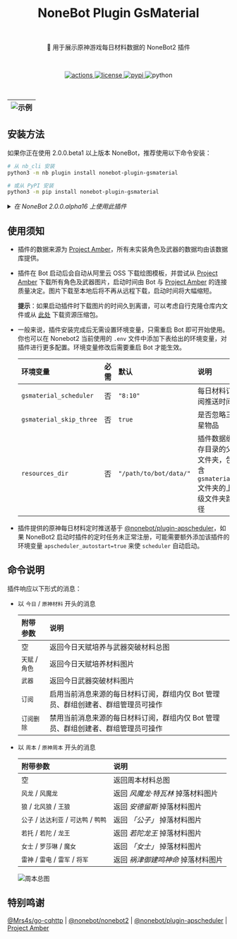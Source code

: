 <h1 align="center">NoneBot Plugin GsMaterial</h1></br>


<p align="center">🤖 用于展示原神游戏每日材料数据的 NoneBot2 插件</p></br>


<p align="center">
  <a href="https://github.com/monsterxcn/nonebot-plugin-gsmaterial/actions">
    <img src="https://img.shields.io/github/workflow/status/monsterxcn/nonebot-plugin-gsmaterial/Build%20distributions?style=flat-square" alt="actions">
  </a>
  <a href="https://raw.githubusercontent.com/monsterxcn/nonebot-plugin-gsmaterial/master/LICENSE">
    <img src="https://img.shields.io/github/license/monsterxcn/nonebot-plugin-gsmaterial?style=flat-square" alt="license">
  </a>
  <a href="https://pypi.python.org/pypi/nonebot-plugin-gsmaterial">
    <img src="https://img.shields.io/pypi/v/nonebot-plugin-gsmaterial?style=flat-square" alt="pypi">
  </a>
  <img src="https://img.shields.io/badge/python-3.7.3+-blue?style=flat-square" alt="python"><br />
</p></br>


| ![示例](https://user-images.githubusercontent.com/22407052/188147520-b49eb450-b0e2-4982-b9f5-6f0673da4021.png) |
|:--:|


## 安装方法


如果你正在使用 2.0.0.beta1 以上版本 NoneBot，推荐使用以下命令安装：


```bash
# 从 nb_cli 安装
python3 -m nb plugin install nonebot-plugin-gsmaterial

# 或从 PyPI 安装
python3 -m pip install nonebot-plugin-gsmaterial
```


<details><summary><i>在 NoneBot 2.0.0.alpha16 上使用此插件</i></summary></br>


在过时的 NoneBot 2.0.0.alpha16 上 **可能** 仍有机会体验此插件！不过，千万不要通过 NoneBot 脚手架或 PyPI 安装，仅支持通过 Git 手动安装此插件。

以下命令仅作参考：


```bash
# 进入 Bot 根目录
cd /path/to/bot
# 安装依赖
# source venv/bin/activate
python3 -m pip install pillow httpx
# 安装插件
git clone https://github.com/monsterxcn/nonebot-plugin-gsmaterial.git
cd nonebot-plugin-gsmaterial
# 将文件夹 nonebot_plugin_gsmaterial 复制到 NoneBot2 插件目录下
cp -r nonebot_plugin_gsmaterial /path/to/bot/plugins/
# 将文件夹 data 下内容复制到 /path/to/bot/data/ 目录下
mkdir /path/to/bot/data
cp -r data/gsmaterial /path/to/bot/data/
```


</details>


## 使用须知


 - 插件的数据来源为 [Project Amber](https://ambr.top/chs)，所有未实装角色及武器的数据均由该数据库提供。
   
 - 插件在 Bot 启动后会自动从阿里云 OSS 下载绘图模板，并尝试从 [Project Amber](https://ambr.top/chs) 下载所有角色及武器图片，启动时间由 Bot 与 [Project Amber](https://ambr.top/chs) 的连接质量决定。图片下载至本地后将不再从远程下载，启动时间将大幅缩短。
   
   **提示**：如果启动插件时下载图片的时间久到离谱，可以考虑自行克隆仓库内文件或从 [此处](https://monsterx.oss-cn-shanghai.aliyuncs.com/bot/gsmaterial/gsmaterial.zip) 下载资源压缩包。
   
 - 一般来说，插件安装完成后无需设置环境变量，只需重启 Bot 即可开始使用。你也可以在 Nonebot2 当前使用的 `.env` 文件中添加下表给出的环境变量，对插件进行更多配置。环境变量修改后需要重启 Bot 才能生效。
   
   | 环境变量 | 必需 | 默认 | 说明 |
   |:-------|:----:|:-----|:----|
   | `gsmaterial_scheduler` | 否 | `"8:10"` | 每日材料订阅推送时间 |
   | `gsmaterial_skip_three` | 否 | `true` | 是否忽略三星物品 |
   | `resources_dir` | 否 | `"/path/to/bot/data/"` | 插件数据缓存目录的父文件夹，包含 `gsmaterial` 文件夹的上级文件夹路径 |
   
 - 插件提供的原神每日材料定时推送基于 [@nonebot/plugin-apscheduler](https://github.com/nonebot/plugin-apscheduler)，如果 NoneBot2 启动时插件的定时任务未正常注册，可能需要额外添加该插件的环境变量 `apscheduler_autostart=true` 来使 `scheduler` 自动启动。


## 命令说明


插件响应以下形式的消息：


 - 以 `今日` / `原神材料` 开头的消息
   
   | 附带参数 | 说明 |
   |:-------|:----|
   | 空 | 返回今日天赋培养与武器突破材料总图 |
   | `天赋` / `角色` | 返回今日天赋培养材料图片 |
   | `武器` | 返回今日武器突破材料图片 |
   | `订阅` | 启用当前消息来源的每日材料订阅，群组内仅 Bot 管理员、群组创建者、群组管理员可操作 |
   | `订阅删除` | 禁用当前消息来源的每日材料订阅，群组内仅 Bot 管理员、群组创建者、群组管理员可操作 |
   
 - 以 `周本` / `原神周本` 开头的消息
   
   | 附带参数 | 说明 |
   |:-------|:----|
   | 空 | 返回周本材料总图 |
   | `风龙` / `风魔龙` | 返回 *风魔龙·特瓦林* 掉落材料图片 |
   | `狼` / `北风狼` / `王狼` | 返回 *安德留斯* 掉落材料图片 |
   | `公子` / `达达利亚` / `可达鸭` / `鸭鸭` | 返回 *「公子」* 掉落材料图片 |
   | `若托` / `若陀` / `龙王` | 返回 *若陀龙王* 掉落材料图片 |
   | `女士` / `罗莎琳` / `魔女` | 返回 *「女士」* 掉落材料图片 |
   | `雷神` / `雷电` / `雷军` / `将军` | 返回 *祸津御建鸣神命* 掉落材料图片 |
   
   ![周本总图](https://user-images.githubusercontent.com/22407052/192950472-76da7edc-e687-4480-b8c3-a242df8a459d.png)


## 特别鸣谢


[@Mrs4s/go-cqhttp](https://github.com/Mrs4s/go-cqhttp) | [@nonebot/nonebot2](https://github.com/nonebot/nonebot2) | [@nonebot/plugin-apscheduler](https://github.com/nonebot/plugin-apscheduler) | [Project Amber](https://ambr.top/chs)
